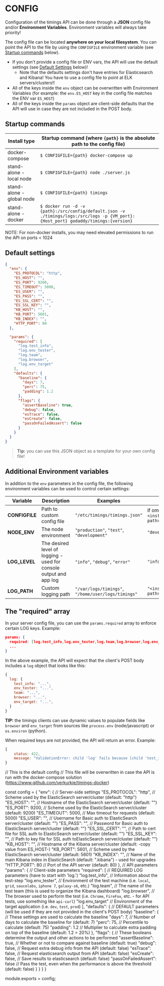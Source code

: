 # CONFIG

Configuration of the timings API can be done through a **JSON** config file and/or **Environment Variables**. Environment variables will always take priority!

The config file can be located **anywhere on your local filesystem**. You can point the API to the file by using the `CONFIGFILE` environment variable (see [Startup commands](#startup-commands) below).

- If you don't provide a config file or ENV vars, the API will use the default settings (see [Default Settings](#default-settings) below)!
  - Note that the defaults settings don't have entries for Elasticsearch and Kibana! You have to use a config file to point at ELK servers/clusters!!
- All of the keys inside the `env` object can be overwritten with Environment Variables (for example: the `env.ES_HOST` key in the config file matches the ENV var `ES_HOST`)
- All of the keys inside the `params` object are client-side defaults that the API will use in case they are not included in the POST body.

## Startup commands

Install type|Startup command (where `{path}` is the absolute path to the config file)
---|---
docker-compose|`$ CONFIGFILE={path} docker-compose up`
stand-alone - local node|`$ CONFIGFILE={path} node ./server.js`
stand-alone - global node|`$ CONFIGFILE={path} timings`
stand-alone - docker|`$ docker run -d -v {path}:/src/config/default.json -v ./timings/logs:/src/logs -p {VM_port}:{Host_port} godaddy/timings:{version}`

NOTE: For non-docker installs, you may need elevated permissions to run the API on ports < 1024

## Default settings

```json
{
  "env": {
    "ES_PROTOCOL": "http",
    "ES_HOST": "",
    "ES_PORT": 9200, 
    "ES_TIMEOUT": 5000, 
    "ES_USER": "",
    "ES_PASS": "",
    "ES_SSL_CERT": "",
    "ES_SSL_KEY": "",
    "KB_HOST": "",
    "KB_PORT": 5601, 
    "KB_INDEX": "",
    "HTTP_PORT": 80
  },

  "params": {
    "required": [
      "log.test_info",
      "log.env_tester",
      "log.team",
      "log.browser",
      "log.env_target"
    ],
    "defaults": {
      "baseline": {
        "days": 7,
        "perc": 75,
        "padding": 1.2
      },
      "flags": {
        "assertBaseline": true,
        "debug": false,
        "esTrace": false,
        "esCreate": false,
        "passOnFailedAssert": false
      }
    }
  }
}
```

> **Tip:** you can use this JSON object as a template for your own config file!

## Additional Environment variables

In addition to the `env` parameters in the config file, the following environment variables can be used to control certain settings:

Variable|Description|Examples|Default value
---|---|---|---
**CONFIGFILE**|Path to custom config file|`"/etc/timings/timings.json"`|if omitted, API will use `<installation path>/config/default.json`
**NODE_ENV**|The node environment|`"production"`, `"test"`, `"development"`|`"development"`
**LOG_LEVEL**|The desired level of logging - used for console output and app log|`"info"`, `"debug"`, `"error"`|`"info"`
**LOG_PATH**|Custom logging path|`"/var/logs/timings"`, `"/home/user/logs/timings"`|`"<installation path>/logs/"`

## The "required" array

In your server config file, you can use the `params.required` array to enforce certain LOG keys. Example:

```json
params: {
  required: [log.test_info,log.env_tester,log.team,log.browser,log.env_target],
  ...
}
```

In the above example, the API will expect that the client's POST body includes a `log` object that looks like this:

```javascript
{
  log: {
    test_info: "...",
    env_tester: "...",
    team: "...",
    browser: "...",
    env_target: "...",
  }
}
```

**TIP:** the timings clients can use dynamic values to populate fields like `browser` and `env_target` from sources like `process.env` (node/javascript) or `os.environ` (python).

When required keys are not provided, the API will return an error. Example:

```javascript
{
    status: 422,
    message: "ValidationError: child 'log' fails because [child 'test_info' fails because ['test_info' is required]]"
}
```

// This is the default config
// This file will be overwritten in case the API is run with the docker-compose solution (https://www.github.com/verkurkie/timings-docker)

const config = {
  "env": {                          // Server-side settings
    "ES_PROTOCOL": "http",            // Scheme used by the ElasticSearch server/cluster (default: "http")
    "ES_HOST": "",                    // Hostname of the ElasticSearch server/cluster (default: "")
    "ES_PORT": 9200,                  // Scheme used by the ElasticSearch server/cluster (default: 9200)
    "ES_TIMEOUT": 5000,               // Max timeout for requests (default: 5000)
    "ES_USER": "",                    // Username for Basic auth to ElasticSearch server/cluster (default: "")
    "ES_PASS": "",                    // Password for Basic auth to ElasticSearch server/cluster (default: "")
    "ES_SSL_CERT": "",                // Path to cert file for SSL auth to ElasticSearch server/cluster (default: "")
    "ES_SSL_KEY": "",                 // Path to key file for SSL auth toElasticSearch server/cluster (default: "")
    "KB_HOST": "",                    // Hostname of the Kibana server/cluster (default: -copy value from ES_HOST-)
    "KB_PORT": 5601,                  // Scheme used by the ElasticSearch server/cluster (default: 5601)
    "KB_INDEX": "",                   // Name of the main Kibana index in ElasticSearch (default: ".kibana") - used for upgrades
    "HTTP_PORT": 80                   // Port of the API server (default: 80)
  },
  // API parameters
  "params": {                       // Client-side parameters
    "required": [                     // REQUIRED LOG parameters (have to start with 'log.')
      "log.test_info",                  // Information about the test-step
      "log.env_tester",                 // Environment of the test machine (i.e. `local`, `grid`, `saucelabs`, `iphone 7`, `galaxy-s6`, etc.)
      "log.team",                       // The name of the test team (this is used to organize the Kibana dashboard)
      "log.browser",                    // The browser used to perform the test (i.e. `Chrome`, `FireFox`, etc. - for API tests, use something like `api-curl`)
      "log.env_target"                  // Environment of the target application (i.e. `dev`, `test`, `prod`)
    ],
    "defaults": {                     // DEFAULT parameters (will be used if they are not provided in the client's POST body)
      "baseline": {                     // These settings are used to calculate the baseline
        "days": 7,                        // Number of days to calculate the baseline for (default: 7)
        "perc": 75,                       // Percentile to calculate (default: 75)
        "padding": 1.2                    // Multiplier to calculate extra padding on top of the baseline (default: 1.2 = 20%)
      },
      "flags": {                        // These booleans determine the output and other actions to be performed
        "assertBaseline": true,           // Whether or not to compare against baseline (default: true)
        "debug": false,                   // Request extra debug info from the API (default: false)
        "esTrace": false,                 // Request elasticsearch output from API (default: false)
        "esCreate": false,                // Save results to elasticsearch (default: false)
        "passOnFailedAssert": false       // Pass the test, even when the performance is above the threshold (default: false)
      }
    }
  }
}

module.exports = config;

